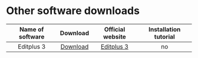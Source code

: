 # Other software downloads

| Name of software | Download | Official website | Installation tutorial |
| :------: | :------: | :------: |:------: |
| Editplus 3 | [Download](https://images.aftersoil.xyz/wiki/compression/Other/Editplus3.rar) | [Editplus 3](https://www.editplus.com/) | no |

<!-- 内容布局  直接复制粘贴即可 -->
<!-- |  | [Download](/download/) | no | no | -->
